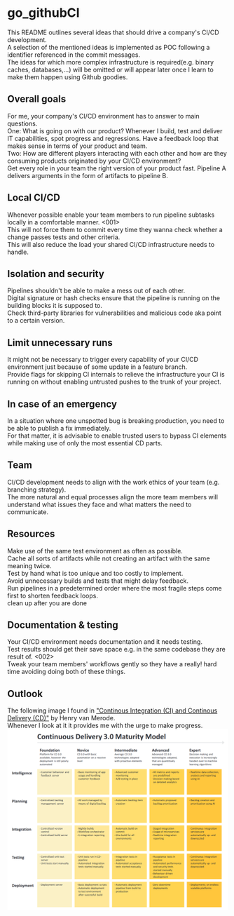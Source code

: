 # go_githubCI
This README outlines several ideas that should drive a company's CI/CD development.  
A selection of the mentioned ideas is implemented as POC following a <XXX> identifier referenced in the commit messages.  
The ideas for which more complex infrastructure is required(e.g. binary caches, databases,...) will be omitted or will appear later once I learn to make them happen using Github goodies.

## Overall goals
For me, your company's CI/CD environment has to answer to main questions.  
One: What is going on with our product? Whenever I build, test and deliver IT capabilities, spot progress and regressions. Have a feedback loop that makes sense in terms of your product and team.  
Two: How are different players interacting with each other and how are they consuming products originated by your CI/CD environment?  
Get every role in your team the right version of your product fast. Pipeline A delivers arguments in the form of artifacts to pipeline B.

## Local CI/CD
Whenever possible enable your team members to run pipeline subtasks locally in a comfortable manner. <001>  
This will not force them to commit every time they wanna check whether a change passes tests and other criteria.  
This will also reduce the load your shared CI/CD infrastructure needs to handle.

## Isolation and security
Pipelines shouldn't be able to make a mess out of each other.  
Digital signature or hash checks ensure that the pipeline is running on the building blocks it is supposed to.  
Check third-party libraries for vulnerabilities and malicious code aka point to a certain version.

## Limit unnecessary runs
It might not be necessary to trigger every capability of your CI/CD environment just because of some update in a feature branch.  
Provide flags for skipping CI internals to relieve the infrastructure your CI is running on without enabling untrusted pushes to the trunk of your project.

## In case of an emergency
In a situation where one unspotted bug is breaking production, you need to be able to publish a fix immediately.  
For that matter, it is advisable to enable trusted users to bypass CI elements while making use of only the most essential CD parts.

## Team
CI/CD development needs to align with the work ethics of your team (e.g. branching strategy).  
The more natural and equal processes align the more team members will understand what issues they face and what matters the need to communicate.

## Resources
Make use of the same test environment as often as possible.  
Cache all sorts of artifacts while not creating an artifact with the same meaning twice.  
Test by hand what is too unique and too costly to implement.  
Avoid unnecessary builds and tests that might delay feedback.  
Run pipelines in a predetermined order where the most fragile steps come first to shorten feedback loops.  
clean up after you are done

## Documentation & testing
Your CI/CD environment needs documentation and it needs testing.  
Test results should get their save space e.g. in the same codebase they are result of. <002>  
Tweak your team members' workflows gently so they have a really! hard time avoiding doing both of these things.

## Outlook
The following image I found in ["Continous Integration (CI) and Continous Delivery (CD)"](https://link.springer.com/book/10.1007/978-1-4842-9228-0) by Henry van Merode.  
Whenever I look at it it provides me with the urge to make progress.  
![A model how steps of maturity from the intelligence, planning, integration, testing, and deployment aspect of your CI/CD environment could look like](./img/model.png)

